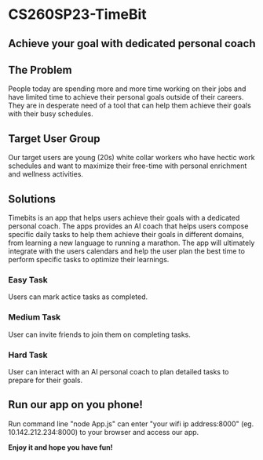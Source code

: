# CS260SP23-TimeBit
## Achieve your goal with dedicated personal coach

## The Problem
People today are spending more and more time working on their jobs and have limited time to achieve their personal goals outside of their careers. They are in desperate need of a tool that can help them achieve their goals with their busy schedules.

## Target User Group
Our target users are young (20s) white collar workers who have hectic work schedules and want to maximize their free-time with personal enrichment and wellness activities.

## Solutions
Timebits is an app that helps users achieve their goals with a dedicated personal coach. The apps provides an AI coach that helps users compose specific daily tasks to help them achieve their goals in different domains, from learning a new language to running a marathon. The app will ultimately integrate with the users calendars and help the user plan the best time to perform specific tasks to optimize their learnings.

### Easy Task
Users can mark actice tasks as completed.

### Medium Task
User can invite friends to join them on completing tasks.

### Hard Task
User can interact with an AI personal coach to plan detailed tasks to prepare for their goals.

## Run our app on you phone!
Run command line "node App.js" can enter "your wifi ip address:8000" (eg. 10.142.212.234:8000) to your browser and access our app.

**Enjoy it and hope you have fun!**


